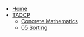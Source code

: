 - [Home](/)
- [TAOCP](/TAOCP/)
  - [Concrete Mathematics](/TAOCP/ConcreteMathematics/)
  - [05 Sorting](/TAOCP/05-Sorting/)
